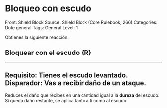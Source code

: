 # Bloqueo con escudo

Front: Shield Block
Source: Shield Block (Core Rulebook, 266)
Categories: Dote general
Tags: General
Level: 1

Obtienes la siguiente reacción:

## Bloquear con el escudo {R}
---
__Requisito:__ Tienes el escudo levantado.
__Disparador:__ Vas a recibir daño de un ataque.
---

Reduces el daño que recibes en una cantidad igual a la __**dureza**__ del escudo. Si queda daño restante, se aplica tanto a ti como al escudo.